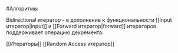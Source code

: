 #Алгоритмы 

Bidirectional итератор - в дополнение к функциональности [[Input итератор|input]] и [[Forward итератор|forward]] итераторов поддерживает операцию декремента.

[[Итераторы]]
[[Random Access итератор]]